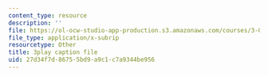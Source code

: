 ```yaml
---
content_type: resource
description: ''
file: https://ol-ocw-studio-app-production.s3.amazonaws.com/courses/3-091sc-introduction-to-solid-state-chemistry-fall-2010/27d34f7d86755bd9a9c1c7a9344be956_2Q_fna3TTbs.vtt
file_type: application/x-subrip
resourcetype: Other
title: 3play caption file
uid: 27d34f7d-8675-5bd9-a9c1-c7a9344be956
---
```

